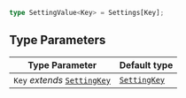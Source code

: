 ```ts
type SettingValue<Key> = Settings[Key];
```

## Type Parameters

| Type Parameter                                | Default type                  |
| --------------------------------------------- | ----------------------------- |
| `Key` _extends_ [`SettingKey`](SettingKey.md) | [`SettingKey`](SettingKey.md) |
